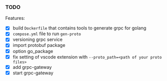 ### TODO
Features:

- [x] build `Dockerfile` that contains tools to generate grpc for golang 
- [x] `compose.yml` file to run `gen-proto`
- [x] versioning grpc service
- [x] import protobuf package
- [x] option go_package
- [x] fix setting of vscode extension with `--proto_path=<path of your proto files>`
- [x] add grpc-gateway
- [x] start grpc-gateway
